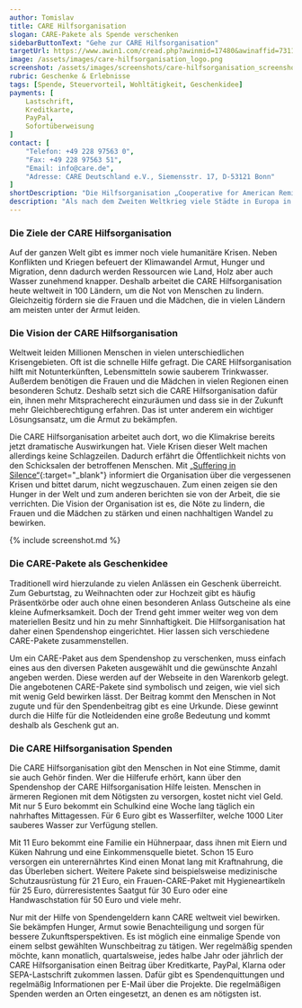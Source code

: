 ```yaml
---
author: Tomislav
title: CARE Hilfsorganisation
slogan: CARE-Pakete als Spende verschenken
sidebarButtonText: "Gehe zur CARE Hilfsorganisation"
targetUrl: https://www.awin1.com/cread.php?awinmid=17480&awinaffid=731132
image: /assets/images/care-hilfsorganisation_logo.png
screenshot: /assets/images/screenshots/care-hilfsorganisation_screenshot.jpg
rubric: Geschenke & Erlebnisse
tags: [Spende, Steuervorteil, Wohltätigkeit, Geschenkidee]
payments: [
    Lastschrift,
    Kreditkarte,
    PayPal,
    Sofortüberweisung
]
contact: [
    "Telefon: +49 228 97563 0",
    "Fax: +49 228 97563 51",
    "Email: info@care.de",
    "Adresse: CARE Deutschland e.V., Siemensstr. 17, D-53121 Bonn"
]
shortDescription: "Die Hilfsorganisation „Cooperative for American Remittances to Europe“ gibt es seit mehr als 75 Jahren. Unter der Kurzform „CARE“ sind sie vor allem durch die CARE-Pakete bekannt."
description: "Als nach dem Zweiten Weltkrieg viele Städte in Europa in Trümmern lagen, schlossen sich mehrere Wohlfahrtsverbände in Amerika zusammen, um den Menschen in Europa zu helfen. Sie packten Kleidung sowie Lebensmittel zusammen und versendeten die CARE-Pakete nach Europa. Etwa 100 Millionen dieser CARE-Pakete erreichten Menschen, denen dadurch in der Nachkriegszeit geholfen wurde."
---
```


### Die Ziele der CARE Hilfsorganisation

Auf der ganzen Welt gibt es immer noch viele humanitäre Krisen. Neben Konflikten und Kriegen befeuert der Klimawandel Armut, Hunger und Migration, denn dadurch werden Ressourcen wie Land, Holz aber auch Wasser zunehmend knapper. Deshalb arbeitet die CARE Hilfsorganisation heute weltweit in 100 Ländern, um die Not von Menschen zu lindern. Gleichzeitig fördern sie die Frauen und die Mädchen, die in vielen Ländern am meisten unter der Armut leiden.

### Die Vision der CARE Hilfsorganisation

Weltweit leiden Millionen Menschen in vielen unterschiedlichen Krisengebieten. Oft ist die schnelle Hilfe gefragt. Die CARE Hilfsorganisation hilft mit Notunterkünften, Lebensmitteln sowie sauberem Trinkwasser. Außerdem benötigen die Frauen und die Mädchen in vielen Regionen einen besonderen Schutz. Deshalb setzt sich die CARE Hilfsorganisation dafür ein, ihnen mehr Mitspracherecht einzuräumen und dass sie in der Zukunft mehr Gleichberechtigung erfahren. Das ist unter anderem ein wichtiger Lösungsansatz, um die Armut zu bekämpfen.

Die CARE Hilfsorganisation arbeitet auch dort, wo die Klimakrise bereits jetzt dramatische Auswirkungen hat. Viele Krisen dieser Welt machen allerdings keine Schlagzeilen. Dadurch erfährt die Öffentlichkeit nichts von den Schicksalen der betroffenen Menschen. Mit [„Suffering in Silence“](https://www.care.de/schwerpunkte/nothilfe/vergessene-krisen/){:target="_blank"} informiert die Organisation über die vergessenen Krisen und bittet darum, nicht wegzuschauen. Zum einen zeigen sie den Hunger in der Welt und zum anderen berichten sie von der Arbeit, die sie verrichten. Die Vision der Organisation ist es, die Nöte zu lindern, die Frauen und die Mädchen zu stärken und einen nachhaltigen Wandel zu bewirken.

{% include screenshot.md %}

### Die CARE-Pakete als Geschenkidee

Traditionell wird hierzulande zu vielen Anlässen ein Geschenk überreicht. Zum Geburtstag, zu Weihnachten oder zur Hochzeit gibt es häufig Präsentkörbe oder auch ohne einen besonderen Anlass Gutscheine als eine kleine Aufmerksamkeit. Doch der Trend geht immer weiter weg von dem materiellen Besitz und hin zu mehr Sinnhaftigkeit. Die Hilfsorganisation hat daher einen Spendenshop eingerichtet. Hier lassen sich verschiedene CARE-Pakete zusammenstellen.

Um ein CARE-Paket aus dem Spendenshop zu verschenken, muss einfach eines aus den diversen Paketen ausgewählt und die gewünschte Anzahl angeben werden. Diese werden auf der Webseite in den Warenkorb gelegt. Die angebotenen CARE-Pakete sind symbolisch und zeigen, wie viel sich mit wenig Geld bewirken lässt. Der Beitrag kommt den Menschen in Not zugute und für den Spendenbeitrag gibt es eine Urkunde. Diese gewinnt durch die Hilfe für die Notleidenden eine große Bedeutung und kommt deshalb als Geschenk gut an.

### Die CARE Hilfsorganisation Spenden

Die CARE Hilfsorganisation gibt den Menschen in Not eine Stimme, damit sie auch Gehör finden. Wer die Hilferufe erhört, kann über den Spendenshop der CARE Hilfsorganisation Hilfe leisten. Menschen in ärmeren Regionen mit dem Nötigsten zu versorgen, kostet nicht viel Geld. Mit nur 5 Euro bekommt ein Schulkind eine Woche lang täglich ein nahrhaftes Mittagessen. Für 6 Euro gibt es Wasserfilter, welche 1000 Liter sauberes Wasser zur Verfügung stellen.

Mit 11 Euro bekommt eine Familie ein Hühnerpaar, dass ihnen mit Eiern und Küken Nahrung und eine Einkommensquelle bietet. Schon 15 Euro versorgen ein unterernährtes Kind einen Monat lang mit Kraftnahrung, die das Überleben sichert. Weitere Pakete sind beispielsweise medizinische Schutzausrüstung für 21 Euro, ein Frauen-CARE-Paket mit Hygieneartikeln für 25 Euro, dürreresistentes Saatgut für 30 Euro oder eine Handwaschstation für 50 Euro und viele mehr.

Nur mit der Hilfe von Spendengeldern kann CARE weltweit viel bewirken. Sie bekämpfen Hunger, Armut sowie Benachteiligung und sorgen für bessere Zukunftsperspektiven. Es ist möglich eine einmalige Spende von einem selbst gewählten Wunschbeitrag zu tätigen. Wer regelmäßig spenden möchte, kann monatlich, quartalsweise, jedes halbe Jahr oder jährlich der CARE Hilfsorganisation einen Beitrag über Kreditkarte, PayPal, Klarna oder SEPA-Lastschrift zukommen lassen. Dafür gibt es Spendenquittungen und regelmäßig Informationen per E-Mail über die Projekte. Die regelmäßigen Spenden werden an Orten eingesetzt, an denen es am nötigsten ist.